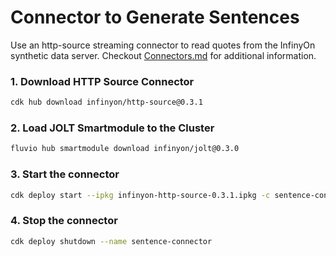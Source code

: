 # Connector to Generate Sentences

Use an http-source streaming connector to read quotes from the InfinyOn synthetic data server. Checkout [Connectors.md](../Connectors.md) for additional information.

### 1. Download HTTP Source Connector

```bash
cdk hub download infinyon/http-source@0.3.1
```

### 2. Load JOLT Smartmodule to the Cluster

```bash
fluvio hub smartmodule download infinyon/jolt@0.3.0 
```

### 3. Start the connector

```bash
cdk deploy start --ipkg infinyon-http-source-0.3.1.ipkg -c sentence-connector.yaml
```

### 4. Stop the connector

```bash
cdk deploy shutdown --name sentence-connector
```
